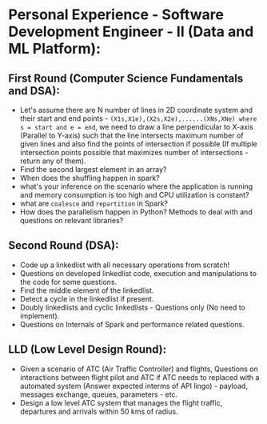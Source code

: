 # Personal Experience - Software Development Engineer - II (Data and ML Platform):  
  
## First Round (Computer Science Fundamentals and DSA):   
- Let's assume there are N number of lines in 2D coordinate system and their start and end points - `(X1s,X1e),(X2s,X2e),......(XNs,XNe) where s = start and e = end`, we need to draw a line perpendicular to X-axis (Parallel to Y-axis) such that the line intersects maximum number of given lines and also find the points of intersection if possible (If multiple intersection points possible that maximizes number of intersections - return any of them).  
- Find the second largest element in an array?
- When does the shuffling happen in spark?
- what's your inference on the scenario where the application is running and memory consumption is too high and CPU utilization is constant?
- what are `coalesce` and `repartition` in Spark?
- How does the parallelism happen in Python? Methods to deal with and questions on relevant libraries?  

## Second Round (DSA):  
- Code up a linkedlist with all necessary operations from scratch!  
- Questions on developed linkedlist code, execution and manipulations to the code for some questions.  
- Find the middle element of the linkedlist.  
- Detect a cycle in the linkedlist if present.
- Doubly linkedlists and cyclic linkedlists - Questions only (No need to implement).  
- Questions on Internals of Spark and performance related questions.  

## LLD (Low Level Design Round):  
- Given a scenario of ATC (Air Traffic Controller) and flights, Questions on interactions between flight pilot and ATC if ATC needs to replaced with a automated system (Answer expected interms of API lingo) - payload, messages exchange, queues, parameters - etc.  
- Design a low level ATC system that manages the flight traffic, departures and arrivals within 50 kms of radius.  
